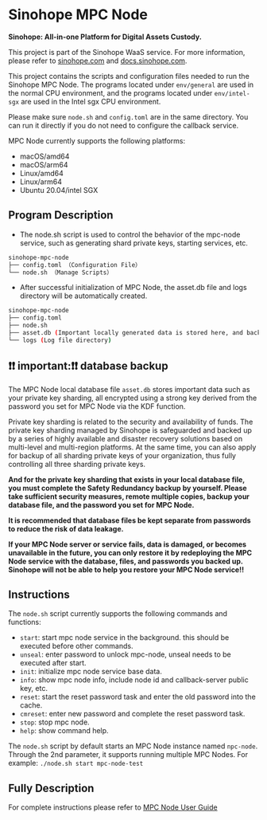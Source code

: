 # Sinohope MPC Node 

**Sinohope: All-in-one Platform for Digital Assets Custody.**

This project is part of the Sinohope WaaS service. For more information, please refer to [sinohope.com](https://www.sinohope.com/) and [docs.sinohope.com](https://docs.sinohope.com/).

This project contains the scripts and configuration files needed to run the Sinohope MPC Node. The programs located under `env/general` are used in the normal CPU environment, and the programs located under `env/intel-sgx` are used in the Intel sgx CPU environment.

Please make sure `node.sh` and `config.toml` are in the same directory. You can run it directly if you do not need to configure the callback service.

MPC Node currently supports the following platforms:

+ macOS/amd64
+ macOS/arm64  
+ Linux/amd64
+ Linux/arm64
+ Ubuntu 20.04/intel SGX

## Program Description

- The node.sh script is used to control the behavior of the mpc-node service, such as generating shard private keys, starting services, etc.

```Bash
sinohope-mpc-node
├── config.toml （Configuration File）
└── node.sh （Manage Scripts）
```

- After successful initialization of MPC Node, the asset.db file and logs directory will be automatically created.

```Bash
sinohope-mpc-node
├── config.toml
├── node.sh
├── asset.db (Important locally generated data is stored here, and backup and recovery are the process of restoring data)
└── logs (Log file directory)
```

## ❗️❗️ important:❗️❗️  database backup

The MPC Node local database file  `asset.db`  stores important data such as your private key sharding, all encrypted using a strong key derived from the password you set for MPC Node via the KDF function.

Private key sharding is related to the security and availability of funds. The private key sharding managed by Sinohope is safeguarded and backed up by a series of highly available and disaster recovery solutions based on multi-level and multi-region platforms. At the same time, you can also apply for backup of all sharding private keys of your organization, thus fully controlling all three sharding private keys.


**And for the private key sharding that exists in your local database file, you must complete the Safety Redundancy backup by yourself. Please take sufficient security measures, remote multiple copies, backup your database file, and the password you set for MPC Node.**

**It is recommended that database files be kept separate from passwords to reduce the risk of data leakage.**

**If your MPC Node server or service fails, data is damaged, or becomes unavailable in the future, you can only restore it by redeploying the MPC Node service with the database, files, and passwords you backed up. Sinohope will not be able to help you restore your MPC Node service!!**


## Instructions

The `node.sh` script currently supports the following commands and functions:
- `start`:     start mpc node service in the background. this should be executed before other commands.
- `unseal`:    enter password to unlock mpc-node, unseal needs to be executed after start.
- `init`:      initialize mpc node service base data.
- `info`:      show mpc node info, include node id and callback-server public key, etc.
- `reset`:     start the reset password task and enter the old password into the cache.
- `cmreset`:   enter new password and complete the reset password task.
- `stop`:      stop mpc node.
- `help`:      show command help.


The `node.sh` script by default starts an MPC Node instance named `npc-node`. Through the 2nd parameter, it supports running multiple MPC Nodes. For example: `./node.sh start mpc-node-test`

## Fully Description

For complete instructions please refer to [MPC Node User Guide](https://docs.sinohope.com/docs/develop/mpc-waas-api/quick-start/qs-2-node/)